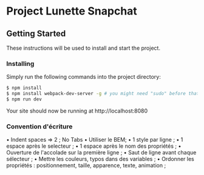 # Project Lunette Snapchat

## Getting Started

These instructions will be used to install and start the project.

### Installing

Simply run the following commands into the project directory:
```sh
$ npm install
$ npm install webpack-dev-server -g # you might need "sudo" before that if you get an error
$ npm run dev
```
Your site should now be running at http://localhost:8080

### Convention d'écriture

• Indent spaces => 2 ; No Tabs
• Utiliser le BEM;
• 1 style par ligne ;
• 1 espace après le selecteur ;
• 1 espace après le nom des propriétés ;
• Ouverture de l'accolade sur la première ligne ;
• Saut de ligne avant chaque sélecteur ;
• Mettre les couleurs, typos dans des variables ;
• Ordonner les propriétés : positionnement, taille, apparence, texte, animation ;
